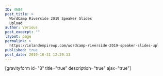 ```yaml
---
ID: 4684
post_title: >
  WordCamp Riverside 2019 Speaker Slides
  Upload
author: Verious
post_excerpt: ""
layout: page
permalink: >
  https://inlandempirewp.com/wordcamp-riverside-2019-speaker-slides-upload/
published: true
post_date: 2019-10-31 12:29:33
---
```

[gravityform id="8" title="true" description="true" ajax="true"]